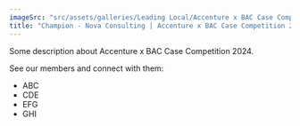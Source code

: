 ```yaml
---
imageSrc: "src/assets/galleries/Leading Local/Accenture x BAC Case Competition 2024.jpg"
title: "Champion - Nova Consulting | Accenture x BAC Case Competition 2024"
---
```

Some description about Accenture x BAC Case Competition 2024. 

See our members and connect with them:
 - ABC
 - CDE
 - EFG
 - GHI